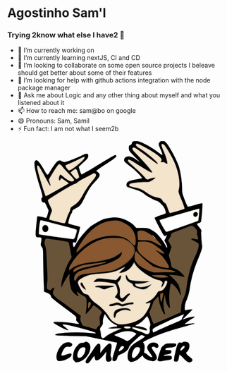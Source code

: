 # Agostinho Sam'l

### Trying 2know what else I have2 👋

- 🔭 I’m currently working on 
- 🌱 I’m currently learning nextJS, CI and CD
- 👯 I’m looking to collaborate on some open source projects I beleave should get better about some of their features
- 🤔 I’m looking for help with github actions integration with the node package manager
- 💬 Ask me about Logic and any other thing about myself and what you listened about it
- 📫 How to reach me: sam@bo on google
- 😄 Pronouns: Sam, Samil
- ⚡ Fun fact: I am not what I seem2b

<svg viewBox="0 0 128 128">
<g data-name="layer101"><path d="M45.34 127.9c-.53-.49-.21-1.76.73-2.91.56-.67 1.89-2.56 2.94-4.2 2.35-3.65 3.23-4.52 4.07-4 .49.31.59.84.52 2.77l-.1 2.44 1-1.22c1.89-2.46 3.67-4.21 4.27-4.21 1.33 0 1.54.88 1 4.07-.39 2.34-.39 3.15-.07 3.67.91 1.47.14 2.77-1.65 2.77-1.12 0-1.54-1.23-1.26-3.64l.25-2.14-.81 1c-1.85 2.49-3.6 4-4.59 4s-1.08-.18-1.4-2.24c-.07-.46-.56 0-1.75 1.68C47 128 46 128.6 45.34 127.9z"></path><path d="M38.47 126.53c-.7-.88-.77-1.3-.63-3a9.32 9.32 0 012.7-6c1-1 1.54-1.33 2.48-1.33a2.91 2.91 0 001.61-.38c.71-.7 2.18 0 2.81 1.22 1.68 3.58-2.31 9.67-6.8 10.27-1.22.2-1.5.1-2.17-.78zm4.66-2.53a6.55 6.55 0 001.87-4.19c-.07-.74-.32-1-1.09-1.06-1.57-.17-3 1.44-3.57 4.07-.4 2.06 1.04 2.69 2.79 1.18z"></path><path d="M70 126.57c-1-1-.95-4.17.14-6.48.94-2.1 2.31-3.26 6.3-5.57 1.68-1 2.91-1.82 2.77-2s-.7-.39-1.23-.63c-.91-.39-1.12-.25-4.27 2.66-2.45 2.24-3.4 3.4-3.71 4.38-.42 1.47-2.17 2.9-4.66 3.88-1.4.53-1.61.77-2 2.11-.39 1.54-1.23 2.17-2.35 1.71-.77-.28-.59-1.57.91-6.09a39 39 0 001.33-4.38c-.07-.07-4.13-.91-9-1.93l-8.93-1.82-8.83-.17c-6.94-.11-8.86-.25-8.86-.6 0-.59.87-.77 6.3-1.26a80.72 80.72 0 0114.89.25c1.82.17 2.34.14 2.06-.18-.73-.81-16.95-5.08-18.56-4.87-.8.11-.7.21 1.12 1.65 1.19.94 1.82 1.64 1.54 1.71-.66.25-8.4-3.85-8.4-4.44 0-.42.73-.46 4.66-.28a70.71 70.71 0 017.25.73 10.17 10.17 0 002.8.32c.1-.07-.28-.56-.81-1-.8-.7-.94-1-.77-2 .21-1.16.21-1.16-7.14-6.55-4.38-3.19-7.39-5.64-7.39-6 0-1-.88-1.82-2.49-2.42l-1.54-.59-.21-5.57c-.14-3.08-.25-8.65-.28-12.36 0-6.34-.07-6.83-.81-7.78s-.73-1.22-.38-3c.42-2.27.28-2.55-1.51-2.55S16 55.12 16.58 49c.32-3.08.6-5.68.7-5.75a20.57 20.57 0 014.55.88c.63.18.81-.07 1.34-2l.59-2.21-1.09-2.42c-.87-1.93-1.19-2.35-1.71-2.17-1.09.31-2-2.31-.95-2.87.42-.25.25-1.12-1-5.22-3.75-12-4.31-16.18-2.24-16.25.73 0 2.27 1.85 3.85 4.66 2.63 4.62 2.31 4.48 4 1.75 3.71-6 4.9-7 6.62-5.92a3.48 3.48 0 001.57.56c1 0 7-2.24 9.91-3.75s4-1.43 3.86.25c0 1.05-.42 1.57-2.77 3.74l-2.7 2.53.63 2.13a7.3 7.3 0 001 2.31 110.29 110.29 0 009.63-5.64c5.11-3.18 9.56-5.74 9.88-5.7a.8.8 0 01.56.77c0 .49-1.68 1.75-6 4.55-3.33 2.14-5.85 4-5.61 4a5.81 5.81 0 011.2.84c1.33 1.22 1 2.31-1.55 5C48 26 46.84 27.8 44.28 33c-2 4-2.52 4.55-5.39 6-1.08.53-1.51 1-1.51 1.51a2.2 2.2 0 01-.56 1.36c-.7.77-2 5.26-1.61 5.61a32.68 32.68 0 003.51 1 11.83 11.83 0 013.22 1c0 .49-2.1 8.44-2.31 8.8-.11.17-.56.21-1.05.1-.7-.18-.84-.1-.81.6a10 10 0 00.28 1.68c.21.73.39.56 1.58-1.65a46.38 46.38 0 018.26-9.84 41.93 41.93 0 014.73-2.91 14.75 14.75 0 016.48-2.1 17 17 0 015.36 0c3 .56 6.86 2.56 8.47 4.34l1.34 1.5h3.36c2.9 0 3.6.14 5.15 1a21.43 21.43 0 012.87 1.85A28.13 28.13 0 0191.11 60c.6 1.26.88 1.61 1 1.16a4.83 4.83 0 00-.73-2.24l-.91-1.65.7-1.33c.38-.77.73-1.51.8-1.65s-.21-.14-.63.11-.91.28-1 .1c-.73-.73-5.64-10-5.5-10.4a12.11 12.11 0 013.36-1.37 10.19 10.19 0 003.19-1.26 14.66 14.66 0 00-.49-1.92 7.53 7.53 0 00-2.31-3.37 8.85 8.85 0 00-2.24-1.75c-.77 0-5.29-2.34-6.94-3.6-2.2-1.72-3-2.11-7.18-3.4-3.43-1.09-3.6-1.19-3.6-2.1 0-1.82.91-2.42 4.9-3.15 2-.39 3.82-.78 4-.81.49-.18-3.18-4-6-6.23-4.17-3.33-4.27-3.4-4.27-4.28 0-1.29 1.19-2.13 2.87-2.1A7.93 7.93 0 0174 10.5l2.49 1.64-3.28-3.32C70.17 5.7 70 5.38 70 4s.14-1.51.87-1.79a1.2 1.2 0 00.88-1c0-1 1.15-1.51 3.22-1.23s7.81 3.29 11.84 6.34a15.81 15.81 0 002.66 1.75 13.5 13.5 0 00-1.16-3.22C87.08 2 87 1.74 87.5.87a2.33 2.33 0 013.58-.39c1.78 1.4 6.58 10.19 7.88 14.43a52.07 52.07 0 011.75 12.54c-.07 2 .14 2.84 1.4 6.13a30.21 30.21 0 001.79 4.13c.17.18 2-.21 4.27-.94a17.28 17.28 0 014.2-1c.28.32-.49 10.27-.84 10.83a2.78 2.78 0 01-1.3.63c-.59.14-1 .35-1 .45a10.61 10.61 0 001.4 2c1 1.12 1.37 1.93 1.2 2.28a2.62 2.62 0 00-.18.91c0 .21.11 1.54.18 3s.24 3.26.38 4c.28 1.61-.21 3.11-3.33 10.61a64.44 64.44 0 00-3.92 15.48 24.27 24.27 0 01-1.54 5.32 10.84 10.84 0 00-1.19 4.49c0 1.47.1 1.78.52 1.61a14.83 14.83 0 014-.49 35.5 35.5 0 01-2.87 3l-2.88 2.86 2-.67c2.42-.8 4.87-1.26 4.87-.84 0 .18-.59.6-1.29 1-1.58.81-5.12 3.54-4.14 3.19a19.24 19.24 0 013.51-.38c3.29-.18 3.43-.25-6 2.41A115.7 115.7 0 0081 114.2c-3 1.51-3 1.58-2.48 2.21s.8 1.89.42 4.13c-.21 1.23-.18 1.47.31 1.47a4.14 4.14 0 011.75 1.23 4.08 4.08 0 001.93 1.23c.88 0 .84-.11-1.19-3-1.51-2.06-1.54-3.08-.21-4.44 2-2 6.34-.81 5.43 1.57a1.06 1.06 0 01-1.72.21 1.8 1.8 0 00-2.1 0 6.86 6.86 0 001.4 2.49c1.89 2.59 2.1 4.17.67 5.08-.77.52-1.12.56-2.66.17-2.25-.49-4.07-1.61-4.35-2.63-.17-.7-.28-.63-1.82.85a8.18 8.18 0 01-5.11 2.45 2.31 2.31 0 01-1.26-.7zm4.55-2.91c1.47-1.47 2.35-3.75 1.68-4.52-.52-.67-2.17-.56-2.84.17-1.36 1.51-2.17 5-1.19 5.43.8.35.98.26 2.31-1.08zm-8.65-3.4c1.37-1 1.68-1.82.77-2.17-.7-.25-1.79.73-2.24 2s-.25 1.29 1.43.17zm6.13-7a26.1 26.1 0 002.38-2.26c.07-.1-.64-.52-1.55-.87-2.38-1-5.25-.88-8.58.35a13.44 13.44 0 00-2.73 1.19 12.07 12.07 0 002.56 1.16 25.6 25.6 0 013.57 1.64 4.3 4.3 0 001.51.7 10.69 10.69 0 002.81-1.95zm16.7-5.15c2.32-1.12 5.89-2.69 8-3.5 2.24-.88 3.78-1.68 3.78-2a4.54 4.54 0 01.73-1.65c.39-.66.63-1.19.49-1.19a136.38 136.38 0 00-12.5 5.5c-5.08 2.45-5.53 2.77-5.53 3.61s.31 1.5.66 1.29c.03-.03 2.02-1.01 4.33-2.1zm-3.57-52.5a9.15 9.15 0 00-1.72-1.44c-.59-.42-.38-.14.53.7 1.71 1.58 2.24 1.89 1.19.74zM101.58 125.16a26.12 26.12 0 00-2.31-2.27 5.78 5.78 0 00-.38 1.61 5.54 5.54 0 01-.6 2.1c-.56.67-2 .6-2.31-.11a19.15 19.15 0 01.77-4.62c1.3-5.46 1.68-6.16 3.19-5.78.42.11.87 0 1-.17.42-.63 2.84-.46 3.47.24 1 1.16.52 4.07-1 5.29-.49.42-.49.53 0 1.33a7.55 7.55 0 001.93 1.72c1.47.94 1.75 2 .67 2.59-1.44.74-2.24.39-4.49-1.93zm-.17-5.53c.87-.81 1-1.65.28-1.65s-2 1.65-2 2.35.53.35 1.72-.7z"></path><path d="M87.19 126.7c-.56-.21-.77-.52-.63-.91a64.49 64.49 0 012.2-6.93 15.82 15.82 0 011.44-1.33c1.09-.88 1.44-1 4.13-1s3 .07 3 .67c0 1-.88 1.5-3.58 1.75-2 .17-2.55.35-2.66.84s.14.6 1.65.6 1.78.07 1.78.84c0 1.08-.45 1.36-2.59 1.61s-2.55.91-.38.77c2.52-.21 3.39.14 3.25 1.22-.1.91-.24 1-2.76 1.37-1.47.21-2.94.49-3.33.59a2.65 2.65 0 01-1.52-.09zM28.66 126.11c-1.33-2.52 1.05-8.09 4.21-9.7 1.89-1 4.51-.49 4.51.87 0 .88-1.15 1.47-2.24 1.19-1.29-.31-2.27.42-3.22 2.42-1.4 3-1.12 3.22 2.38 1.93 2.42-.88 3.16-.6 2.45.94-.52 1.12-3.74 2.7-6.05 2.91-1.41.14-1.7.03-2.04-.56z"></path></g><g data-name="layer102" fill="#6a5439"><path d="M49.61 108c-.7-.24-2.42-.73-3.82-1.08-1.61-.39-2.59-.81-2.7-1.16a11.82 11.82 0 00-.66-1.65 3.63 3.63 0 01-.32-2.27l.21-1.23-4.48-3.33c-2.45-1.85-5.78-4.27-7.35-5.35-2.88-2-4.31-3.51-4.31-4.52a7.38 7.38 0 01.52-1.79c.67-1.54.07-1.75-1.22-.38-.77.8-.84.8-1.86.31s-1.09-.59-.49-5.74c0-.28-.07-3-.21-6s-.35-7.07-.46-9.07a13 13 0 00-.7-4.59c-.77-1.29-.24-4 .74-4 1.47.07 11.59 1.65 12.26 1.89s.8.81 1.19 3.23c.24 1.57.63 3.57.8 4.37a2.4 2.4 0 01-.49 2.63c-2.1 2.87-5.18 11.45-5.14 14.29v1.93l.53-1.23c.73-1.75 3.71-6.65 4.06-6.65.14 0 .17.52.07 1.15-.35 1.72.7 7.43 1.54 8.62 1 1.36 2.77 2.83 3.43 2.83.49 0 .49-.07 0-.63a2.26 2.26 0 01-.59-1.4c0-.73 0-.73.84.11A12.31 12.31 0 0043.59 89c1.65.84 1.79 1 2 2.53a28.19 28.19 0 01-.42 7.49c-.24.88-.24.88.88-.17a20.57 20.57 0 002.34-2.7l1.23-1.65 1 .63c1.19.74 3.82 3.12 3.82 3.47a6.06 6.06 0 01-.74 1.44c-.59 1-.66 1.5-.45 3.53.21 2.21.17 2.42-.53 2.81a2.6 2.6 0 00-1.09 1.26c-.38.94-.42.94-2.13.31z"></path><path d="M63 105.17a8.5 8.5 0 01-4.2-3.68 32.65 32.65 0 00-7.53-7.81c-2-1.37-3.85-3.26-4.2-4.38a1.64 1.64 0 00-1.16-1 13.37 13.37 0 01-1.65-.45c-.87-.35-3.25-4.31-3.53-5.89-.25-1.36.1-1.92 2.17-3.11 2.7-1.61 5-2.17 10.47-2.59 6.34-.49 8.58-1 11.94-2.77a8.42 8.42 0 012.6-1.09 8.49 8.49 0 01-1.79 1.89c-1.93 1.76-1.79 1.9 1.05 1a9.63 9.63 0 005.32-4.62l.51-1.02 1.16 1.79c2 3.08 8.72 7.56 12.57 8.4a5.19 5.19 0 012.32 1c.52.59.56.84.17 1.75a2.61 2.61 0 00-.28 1.26c.25.25 1.37-1.54 1.65-2.59s.7-1.26 1.4-.81c.42.28.42.56-.14 2-.84 2.18-2.59 4-3.93 4-.8 0-1.15.32-1.92 1.75a10.29 10.29 0 01-5 4.28c-1.22.42-1.61 1-.7 1a6.26 6.26 0 001.44-.35c.91-.35 1-.32.74.59a20.65 20.65 0 01-3.89 7c-1.86 2.1-5.22 3.74-9.11 4.48-3.36.67-4.9.63-6.48 0zm-.7-4.21c0-1.4 1-2.52 3.12-3.29 1.86-.7 2.35-.74 3.68-.39 2.1.53 2.27.5 1.29-.31s-4-.91-6.51-.07c-1.54.52-1.82.77-2.21 2-.49 1.43-.28 3.15.28 2.8a.9.9 0 00.3-.7zm-.63-6.34c1.58-.56 1.72-.56 3.08.07s1.47.63 3.68-.14A7.08 7.08 0 0171.5 94c.91.21 1.57-.32 1-.88-.28-.28-4.44.35-5.81.91a1.9 1.9 0 01-1.51-.35c-.94-.63-2.17-.59-4.79.11-1.65.45-2 .7-1.3 1.12s.64.41 2.53-.29zm6.94-4.13a7.53 7.53 0 011.75-1.93.33.33 0 00.35-.35c0-.8-1.3-.24-2.66 1.09-1.16 1.12-1.65 1.4-2.25 1.19a1.94 1.94 0 01-1-2.56c.42-1.08 0-3.46-.81-4.93-.66-1.16-.66-1.2 0-1.93A4.82 4.82 0 0065.4 78c0-.74-.14-.67-1.4.73s-1.47 1.51-2.87 1.3c-2.59-.39-7.42-.91-8.4-.91a3.81 3.81 0 00-2.11 1l-1.12 1 2.63-.12c3.08-.21 9.32.74 10.16 1.51.63.56 1.36 3 1.36 4.48a3.61 3.61 0 01-.87 1.89c-.84 1-.84 1.09-.25 1.27a6.84 6.84 0 011.65 1.26c1.57 1.59 2.66 1.39 4.38-.92zm-24-6.06a10.31 10.31 0 01-1.09-1.93c-.63-1.54-1.22-1.68-1.22-.31a3.33 3.33 0 001.29 2.17c1.29 1.23 2.1 1.26 1.01.07zm36.7-.28a13.43 13.43 0 002-1.75 6.57 6.57 0 00-1.65.7 12.34 12.34 0 01-3.78 1.09c-1.75.17-2.28.1-3.22-.49-.64-.42-1.16-.88-1.16-1.06s1-.31 2.21-.31c1.92 0 5.56-.81 6.27-1.44.17-.14-1.2-.17-3-.1-3.47.14-8.13-.39-8.93-1.05a6.73 6.73 0 01-1-1.65c-.59-1.43-1-.94-.66.81a4 4 0 002.87 3c.66.18 1 .53 1.12 1 .14.81 1.68 1.82 2.8 1.82a1.69 1.69 0 011 .32 5.49 5.49 0 002.66.7 7.46 7.46 0 002.52-1.58zm-23.6.56a6.86 6.86 0 012.45-.7c1.16 0 1.44-.52.42-.77a8.73 8.73 0 00-2.45.07 19.79 19.79 0 01-3.61 0c-2-.24-3.36-.1-3.68.39-.1.17.35.31 1 .31a4.71 4.71 0 012.21.7c1.3.88 1.95.88 3.65 0z"></path><path d="M83.86 104.43a35.87 35.87 0 01-1.29-3.36l-.77-2.35 1.26-3.12c.7-1.71 1.26-3.22 1.26-3.32a8.27 8.27 0 011.36-1.58L87 89.37l.39 2.52c.35 2.63 2.56 7.88 3.26 7.88.21 0 .31-.21.21-.45a29.36 29.36 0 01-.63-3.09 13.06 13.06 0 010-5.21l.49-2.63.28 1.89c.31 2.38 1.19 4.66 2.1 5.5.73.66.73.66.52-.91A34.77 34.77 0 0194 82.68c.21-.81.21-.81 1.26-.18a13.45 13.45 0 013.92 5.15c.35.74.7 1.26.81 1.19.28-.31-.81-5-1.47-6.3a20 20 0 00-2.91-3.4l-2.36-2.24 2.9.28a20.59 20.59 0 014.35.74 4.14 4.14 0 001.61.35c.24-.25-1.54-2.28-3-3.4a10 10 0 00-2.48-1.4c-1.76-.56-2.18-1-2.18-2a18.12 18.12 0 00-.73-3.29L93 65.8l.8-2.49.81-2.48L93.6 59l-1-1.85.91-1.23a3.76 3.76 0 00.87-2c-.1-.71.35-1 4.1-2.35 2.31-.84 4.94-1.86 5.85-2.24a9.44 9.44 0 012.07-.7 6 6 0 011.75 1.43c1.22 1.3 1.33 1.58 1.15 2.77-.14.81-.07 1.4.18 1.54.42.28.52 2.31.14 2.31a10.89 10.89 0 01-1.61-.38 4.27 4.27 0 00-1.93-.14c-.45.17 0 .52 1.51 1.29a10.41 10.41 0 012.5 1.55c.53.63-.17 3.72-1.36 6.24-2.91 6-4.2 10.4-5.43 18.63a22.16 22.16 0 01-1.79 6.76 11.81 11.81 0 00-1.36 5.18c-.25 3-.25 3-1.3 3.33-.56.18-1.82.7-2.8 1.16-1.47.66-4.1 1.82-10.58 4.59-1.08.49-1.15.45-1.61-.46zM46.49 94.73c0-2.07.46-2.7 1.33-1.86.49.53.49.7-.1 2-.95 2.06-1.23 2.03-1.23-.14z"></path><path d="M88.38 92c-.67-3.29-.42-4.52.91-4.52.74 0 .74-.07.14 2.74-.56 2.55-.81 2.97-1.05 1.78zM38.76 79.35c0-1.71 1.44-3.53 3.58-4.59a49.35 49.35 0 017.46-2.1c10.64-2.31 16.63-5.25 16.63-8.16v-.87l-1.64 1.22a33.18 33.18 0 01-3.16 2c-2.06 1-7.91 2.39-12.32 2.88-6.06.59-10.13 1.92-12.61 4l-1.19 1 .24-1c.42-1.75 4.59-7.67 6.73-9.63 6.93-6.37 12.32-8.61 20.1-8.37 3.85.11 4.13.18 6.3 1.37 5.47 3 6 7.11 1.58 11.59a27.29 27.29 0 01-8.93 5.57c-1.89.59-3.15.77-13.55 1.86-5.36.59-6.83 1.15-7.92 3-.95 1.67-1.3 1.74-1.3.23zM85.89 78.44a7.32 7.32 0 01-2.62-1.19s1.61-.1 3.57-.14c2.56 0 3.92.11 4.8.49 1.12.46 1.19.56.56.81a18.92 18.92 0 01-6.31.03z"></path><path d="M83.65 75.4c-4.9-1.34-9.49-4.59-10.23-7.22-.38-1.47.14-4.83.74-4.83.18 0 .63.45 1 1a60.23 60.23 0 008.93 7.81A34.07 34.07 0 0092.72 74c2 .21 4.21.94 4.21 1.4a37.34 37.34 0 01-4.63.11c-2.55 0-5.11.07-5.71.17a8.57 8.57 0 01-2.94-.28zM38.16 74.66c.07-.84.49-1.16 2.52-2.14s3.22-1.26 7.88-1.85c3-.35 6.23-.81 7.14-1s1.58-.18 1.4 0c-.66.56-2.69 1.12-8.4 2.24-5 1-6.45 1.4-8.34 2.45l-2.31 1.27z"></path><path d="M89.4 72.66c-4.24-1.08-7.81-3.18-11.88-6.9-2.41-2.2-2.83-3.22-2.45-5.81l.32-2 2.27-.11c3.26-.14 4.84.35 8 2.59 5.36 3.82 6.48 5.75 2 3.44l-2.45-1.26 1.58 1.36c.87.74 1.92 1.72 2.38 2.21 1.23 1.29 4 5.57 4.06 6.23s-1.49.85-3.83.25zM39.84 63.7c0-.77 2.13-4.52 4.23-7.46 4.73-6.66 11.14-10.48 17.66-10.55a8.61 8.61 0 014.83 1.09c3.5 1.68 5 2.94 6.23 5.57A9 9 0 0174 57c0 3.57-.35 3.68-3.08 1.12a10.11 10.11 0 00-4.66-2.87c-5.57-1.71-13.9-.35-19.51 3.22a38.64 38.64 0 00-4.13 3.33c-2.47 2.28-2.78 2.53-2.78 1.9z"></path><path d="M85.65 58.9c-2.91-1.58-3.15-1.61-6.69-1.79l-3.64-.17-.25-2.31c-.17-1.93-.1-2.39.39-2.74 1.68-1.26 5.56.32 9.38 3.82 2.31 2.14 4.66 4.83 4.14 4.8a34 34 0 01-3.33-1.61zM28.14 55.26c-5.39-.74-9.91-1.47-10-1.61a16.75 16.75 0 01.17-4.14c.28-2.9.53-3.85.91-3.92.67-.14 20.32 5 20.7 5.39s-1.19 5.47-1.64 5.57c-.23.04-4.78-.55-10.14-1.29zM22.85 52a2.55 2.55 0 00.15-3.15 1.58 1.58 0 00-2.46.1 2.74 2.74 0 00.21 3c.7.68 1.25.68 2.1.05zM90 50.14c-2-3.5-2.56-4.59-2.24-4.76.8-.49 22.31-6.55 22.69-6.41a.54.54 0 01.35.63 30 30 0 00-.38 3.26 11.74 11.74 0 01-.46 3c-.14.15-4.16 1.62-9 3.3s-8.96 3.15-9.18 3.22-1.02-.91-1.78-2.24zm19.54-7.42c.53-1 .07-1.79-1-1.79s-1.54.74-1.22 1.79c.22.87 1.68.87 2.21 0zM28.35 46.43L24 45.31l.21-1.23a12.74 12.74 0 01.91-2.69l.7-1.44L24.43 37c-1.23-2.38-1.37-2.94-1-3.32 1.08-1.09 14-8.83 15.09-9a4.09 4.09 0 002-1.12 16.49 16.49 0 013.71-2.24 30.32 30.32 0 004-2.1c1.4-1 2.59-.81 2.73.38.07.7-.38 1.51-2 3.33-1.93 2.21-3.82 5-6.8 10.3a9.45 9.45 0 01-3.46 3.5c-1.9 1.26-2.39 1.75-2.39 2.45a3.92 3.92 0 01-.59 1.75 17.52 17.52 0 00-1.51 3.64A10.14 10.14 0 0133 47.45a43.83 43.83 0 01-4.65-1.02zM93.11 40.86c-1.51-4.2-1.93-5.18-2.35-5.18s-.87-.6-1.33-1.33c-.77-1.23-1.09-1.4-3.08-1.82-2.73-.56-2.91-.67-6.48-3.09a13.75 13.75 0 00-6.27-2.66 13.6 13.6 0 01-3.54-1.08c-.38-1.33 1.75-1.93 7.53-2.11 4.17-.1 4.38-.17 6.13-1.29 1.47-.95 1.68-1.19 1-1.26a5.11 5.11 0 00-2 .42c-2.07.87-2.77.73-3.85-.88A43.27 43.27 0 0074 15.85c-4.34-3.74-5-4.55-4.52-5.07s2.38.49 5.36 2.48c2.07 1.4 8 4.91 8.23 4.91 1 0-5-7.18-9.32-11.25-1.64-1.54-2.17-2.8-1.36-3.29.56-.35 2.35.77 8.12 5.11 5.43 4.1 7.36 5.22 5.33 3.09A76.63 76.63 0 0076 4.09c-1.75-1-2.42-1.79-2-2.42a.87.87 0 01.7-.32c.88 0 6.51 3 9.88 5.22s4.8 3.79 4.23 4.63-.35 1.05.5.84a2.13 2.13 0 011.82.56l1 .8-.21-1.78a28 28 0 00-1.82-5.57c-1.62-3.75-1.65-4.56-.32-4.28 1.61.29 7 10.44 8.41 15.7 1.12 4.2 1.4 8.05.77 10.15-.49 1.54-.46 1.65.77 4.56 1.68 3.88 2.62 6.58 2.41 6.83s-8.14 2.62-8.51 2.62c-.14 0-.35-.35-.52-.77zM21.87 31.58c-.28-.49-2.66-8-3.75-11.87C17 15.64 16.83 14 17.53 14c.52 0 1.61 1.75 4.44 7 1.2 2.2 2.32 4.17 2.49 4.38.53.52.39-.39-.28-1.72l-.56-1.23 1.51-2.55c2.73-4.63 4.2-6.59 4.9-6.59.39 0 1.3.81 2.21 2a56.84 56.84 0 003.88 4.21c2.39 2.24 2.7 3 1.55 3.71-.81.49-3.09-.6-5.36-2.59l-1.68-1.47-.46.84c-.56 1-.63 2.24-.14 2.55.18.11.42-.17.56-.66l.21-.88 2.42 1.61a14.79 14.79 0 012.34 1.72c-.21.18-13.27 7.5-13.41 7.5a.46.46 0 01-.28-.25zM37.88 20.06l-1.69-2 1.05-.84c2.32-1.89 2.53-1.82 3.65 1.51l.7 2.06-.77.6a3.85 3.85 0 01-1 .63 11.86 11.86 0 01-1.94-1.96zM34.24 15.68c-.63-.81-1-1.54-.8-1.72a18.75 18.75 0 012.94-1.33c1.43-.59 3.85-1.71 5.36-2.52l2.69-1.47v.91c0 .67-.7 1.47-2.87 3.36A30 30 0 0137 16.27l-1.65.85z"></path></g><g data-name="layer103" fill="#55514c"><path d="M54.34 113.36a4.32 4.32 0 01-.56-2.17 18.2 18.2 0 00-.42-2.49c-.18-.38.1-1 .8-1.78a2.52 2.52 0 00.88-2.45c-.21-1.23.52-4.14 1.08-4.24.18 0 .91.8 1.65 1.89a9.86 9.86 0 003.43 3.15 7.51 7.51 0 012.1 1.47c0 .14-.42.25-.94.28a15.62 15.62 0 00-2.73.49l-1.76.49h3c1.65 0 3.47 0 4 .07h1.05l-.88.39c-4.13 1.72-6.69 3-7.95 4-1.46 1.18-2.09 1.39-2.75.9zM78.71 110.63a22.43 22.43 0 00-3.71-1.44c-2.67-.8-3.82-1.54-3-1.89.46-.17 6 1.09 7.78 1.75.42.18.59.07.59-.31 0-.77-2.06-1.61-4.44-1.86a5.3 5.3 0 01-2.07-.49c-.07-.17.6-.66 1.54-1.15a14.7 14.7 0 003.36-2.7c.91-1 1.75-1.68 1.93-1.51a19.54 19.54 0 011.09 2.35c.66 1.68.73 2.17.38 2.91a5.07 5.07 0 00-.17 2.27 2.17 2.17 0 01-.39 2.07c-.68.87-1.31.87-2.89 0zM68.14 107.93c-.56-.1-1-.38-1-.66s.49-.49 1.92-.49 1.93.1 1.93.52a.51.51 0 01-.49.53c-.28 0-.7.07-1 .1a4.6 4.6 0 01-1.36 0z"></path><path d="M63 105.17a9.07 9.07 0 01-4.48-4.07 26 26 0 00-7.15-7.39c-2.06-1.33-3.92-3.25-4.3-4.41a1.57 1.57 0 00-1.16-1c-.52-.1-1.19-.28-1.47-.35-1.23-.31-4.2-6.09-3.75-7.28.32-.84 3.19-2.52 5.64-3.33a35.62 35.62 0 017.22-1.08c6-.46 8.23-1 11.59-2.63a10.82 10.82 0 012.66-1.12 7.78 7.78 0 01-1.8 1.83c-2 1.72-1.78 1.93 1 1.09a9.08 9.08 0 005.07-4 5.78 5.78 0 011-1.4 7.1 7.1 0 011.16 1.58c1.68 2.8 8.72 7.46 12.5 8.26 2.21.46 3.12 1.37 2.56 2.63s-.53 1.79.14 1.16a7.45 7.45 0 001-1.93c.49-1.47.8-1.68 1.54-1.23.42.28.38.56-.11 1.86-1 2.49-2.17 3.75-3.71 4-1 .18-1.44.46-1.75 1.23a14.58 14.58 0 01-5.36 4.9c-1.75.63-1.65 1.12.14.84 1.4-.24 1.44-.21 1.19.56a23.43 23.43 0 01-3.75 6.8c-1.71 2-5.46 3.81-9.1 4.55-3.37.67-5 .67-6.59 0zm-.52-4.66c.56-2.66 5.11-4.24 8-2.77.88.46.74-.28-.17-.91s-4.56-.7-6.59.07a2.88 2.88 0 00-2 1.89c-.49 1.3-.31 3.29.28 2.91a3 3 0 00.43-1.19zm-.74-5.85c1.54-.53 1.75-.53 3 .07s1.43.59 3.61-.18a6.68 6.68 0 013.08-.55c.94.25 1.64-.35 1.08-.91-.28-.28-4.44.35-5.81.91a1.76 1.76 0 01-1.51-.35 3.55 3.55 0 00-3.53-.21 4.37 4.37 0 01-1.61.39 1.76 1.76 0 00-1.27.49c-.42.49-.24.59 1.06.87a13.79 13.79 0 001.85-.53zm6.69-3.82a7 7 0 011.61-2c.88-.53.84-1 0-1a4.28 4.28 0 00-2 1.4c-1.47 1.58-1.86 1.69-2.63.81-.38-.46-.56-1.37-.52-3.15a6.68 6.68 0 00-.89-3.8c-.77-1.26-.77-1.3-.11-2A4.82 4.82 0 0065.4 78c0-.74-.14-.67-1.4.7s-1.47 1.5-2.69 1.33c-2.07-.32-7.53-.91-8.58-.91a3.81 3.81 0 00-2.11 1l-1.12 1 2.63-.12c3.08-.21 9.32.74 10.16 1.51.63.56 1.36 3 1.36 4.48a3.61 3.61 0 01-.87 1.89c-.84 1-.84 1.09-.25 1.26a7.22 7.22 0 011.65 1.27 2.81 2.81 0 002.13 1c.99.01 1.27-.2 2.07-1.57zm-23.8-6.41a8.15 8.15 0 01-1.05-1.89c-.66-1.61-1.29-1.72-1.29-.28a2.12 2.12 0 00.77 1.68c.38.32 1 .84 1.29 1.12.74.7.99.14.28-.63zm36 .32A13.61 13.61 0 0082.74 83c.7-.77.67-.77-1 .11-2.42 1.22-5.22 1.5-6.79.7-2-1-1.76-1.44.73-1.41 2 0 5.57-.8 6.31-1.47.17-.14-1.2-.17-3-.1-3.75.17-8.2-.42-9-1.19a3.56 3.56 0 01-.8-1.58c-.32-1.61-1.05-1.26-.81.42a3.93 3.93 0 002.84 3.4c.73.21 1.12.52 1.19 1 .14 1 .8 1.5 2.42 1.92.73.18 1.82.46 2.38.63 1.64.44 2.03.37 3.46-.68zm-23.25.1a10.78 10.78 0 012.7-.8c1.4-.21 1.54-.28.91-.63a5.86 5.86 0 00-2.81-.14 22.06 22.06 0 01-4 0 6.87 6.87 0 00-2.8.14c-.91.39-.91.39.49.63a6 6 0 012.28.81c1.1.69 1.85.69 3.27-.01zM28.1 55.22c-5.39-.77-9.91-1.47-10-1.61-.39-.39.52-7.88.94-8s20.46 5 20.81 5.39-1.3 5.75-1.68 5.68C38 56.62 33.5 56 28.1 55.22zm-5-3.47a2.25 2.25 0 00-.1-3 1.81 1.81 0 00-2.32 0 3 3 0 00.14 3.22c.7.73 1.36.66 2.24-.22zM90 50.14c-2-3.5-2.56-4.59-2.24-4.76s22.1-6.55 22.55-6.55.11 6.62-.35 7.07c-.14.15-4.09 1.58-8.82 3.23s-8.83 3-9.18 3.18-.88-.31-1.96-2.17zm19.72-7.81a1.36 1.36 0 00-1.09-1.75 2.09 2.09 0 00-1.54 1.58 1.79 1.79 0 00.56 1c.66.68 1.71.26 2.06-.83zM28.35 46.43L24 45.31l.21-1.19a17.52 17.52 0 01.91-2.7l.7-1.47-1.22-2.49a12.43 12.43 0 01-1.26-3.15c0-.52 1.71-1.75 6.86-4.94a77.11 77.11 0 018.13-4.62 5.81 5.81 0 002.17-1.19c1.22-1.16 9.35-5.15 10-4.9 1 .38.56 1.92-1.26 3.92A54.18 54.18 0 0042.88 32a16 16 0 01-5.39 5.53 2.09 2.09 0 00-1.26 1.83 4.51 4.51 0 01-.67 1.82 16.46 16.46 0 00-1.33 3.36A10.71 10.71 0 0133 47.45a43.83 43.83 0 01-4.65-1.02zM93.07 40.76c-.17-.49-.35-1-.35-1 0-.81-1.57-4-2-4s-.87-.6-1.33-1.33c-.74-1.19-1.05-1.37-3.5-2A15 15 0 0180 29.58c-2.9-2-3.6-2.27-6.48-2.83a10.24 10.24 0 01-3.39-1.05c-.49-1.33 1.57-1.93 7.42-2.11 4.17-.1 4.38-.17 6.13-1.29 1.47-.95 1.68-1.19 1-1.26a5.11 5.11 0 00-2 .42c-2 .87-2.7.7-3.92-1a51.39 51.39 0 00-5.08-4.94c-3.82-3.29-4.8-4.44-4.13-4.86.42-.25 2.73.91 5.36 2.69 2 1.37 7.88 4.84 8.16 4.84 1 0-2.77-4.59-8.51-10.48-2.42-2.45-3-3.57-2.21-4.06a2.54 2.54 0 011.53.35A130.87 130.87 0 0185 12.32a1.65 1.65 0 001.19.59c.67 0 .63-.07-.31-1.08a72 72 0 00-9.77-7.71C74.27 3.11 73.6 2.3 74 1.67s1.16-.35 4.1 1.12c3.64 1.82 8.3 4.9 9.87 6.52 1 1 1.13 1.36.88 1.89-.53.94-.42 1.12.49.87a2 2 0 011.79.56l1 .77-.21-1.78a26.21 26.21 0 00-1.79-5.54A17.05 17.05 0 0188.73 2c.32-.53 1.4-.35 2 .32a62.17 62.17 0 015.18 8.93c2.74 5.81 4.14 13.24 3 16.28l-.52 1.51 1.89 4.59a47.34 47.34 0 011.89 5c0 .35-2.42 1.23-8.13 2.87-.44.13-.72-.11-.97-.74zM21.87 31.58c-.32-.53-3.47-10.82-4.13-13.38-.77-3-.84-4.24-.21-4.24s2.83 3.79 4.9 7.88c1.93 3.82 3.15 5 1.79 1.75l-.53-1.29 1.82-3.05c4.24-6.93 4.41-7 6.59-4.13a49.5 49.5 0 003.9 4.27 13.69 13.69 0 012.49 2.87c0 .28-.39.63-.84.84-1 .49-3.12-.52-5.33-2.55-.84-.77-1.68-1.3-1.85-1.19-.57.35-.88 2.66-.46 3.08s.46.1.6-.53l.19-.91 2.42 1.61a12.73 12.73 0 012.31 1.68c-.18.18-13.24 7.5-13.38 7.5a.46.46 0 01-.28-.21zM38.16 20.3a11.44 11.44 0 01-1.55-2.06c-.07-.18.53-.84 1.27-1.44 1.64-1.33 1.85-1.19 3 1.86l.77 2.1-.8.63a3.85 3.85 0 01-1 .63 11 11 0 01-1.69-1.72zM34.1 15.5c-.52-.7-.8-1.36-.66-1.54a18.75 18.75 0 012.94-1.33c1.43-.59 3.85-1.71 5.36-2.52l2.69-1.47v.91c0 1.4-7 7.15-8.79 7.22-.31 0-1.01-.57-1.54-1.27z"></path></g><g data-name="layer104" fill="#895730"><path d="M46.7 94.62c.28-2 .32-2.06 1-1.5.49.35.46.59-.14 1.78a4.33 4.33 0 01-.91 1.37 3.78 3.78 0 01.05-1.65zM88.41 91.4c-.28-1.29-.31-3.54-.1-3.54a3.35 3.35 0 00.74-.24c.56-.18.59 0 .35 1.68a15.46 15.46 0 01-.53 2.56c-.21.56-.28.49-.46-.46zM38.43 79c0-1.5 1.26-3.11 3.12-4.1a55 55 0 016.9-1.9c7-1.57 8.65-2.06 12-3.57 3.61-1.65 4.87-2.66 5.36-4.34a3.19 3.19 0 00.19-1.6c-.11-.14-.91.35-1.75 1.05a22.19 22.19 0 01-3.47 2.13c-2.45 1.12-8.41 2.46-13.21 3-4.3.46-8.4 1.68-10.57 3.15-.84.56-1.58.88-1.65.7a13.66 13.66 0 011.72-3.22C41 64 47.43 58.79 53.63 56.83a21.72 21.72 0 017.18-.94c4.1-.07 4.56 0 6.34.84 3.19 1.5 5.61 4 5.61 5.81a8.82 8.82 0 01-2.11 5 27.48 27.48 0 01-8.19 6c-1.89.84-6.34 1.65-11.94 2.11-8.58.7-9.64 1-11.28 3.5l-.81 1.15zM86.94 78.41a9.13 9.13 0 01-2.45-.6c-.59-.38-.31-.45 1.75-.52 3.44-.11 4.63 0 5.47.45.38.21.66.42.59.46-.3.28-3.82.42-5.36.21zM82.53 74.87c-4.9-1.72-8.48-4.45-8.93-6.79-.21-1.2.07-4.38.42-4.38a18.25 18.25 0 012 1.85c3 3 6.93 6.27 8.47 6.94 1.3.59 4.77 1.29 9.32 1.89A5.53 5.53 0 0196 75c.46.35-.66.42-5.49.46-5.18.08-6.37-.03-7.98-.59z"></path><path d="M38.09 74.8c0-1.58 4.13-3.19 10.15-3.89 2.59-.31 5.36-.66 6.13-.77 3.05-.35-.28.56-5.81 1.61-4.24.81-6.24 1.37-7.81 2.21-1.19.63-2.24 1.15-2.38 1.22s-.28-.1-.28-.38zM90.62 72.77c-3.68-.7-6.51-2.07-10.37-5-4.65-3.53-5.46-4.72-5.14-7.67.17-1.92.21-2 1.4-2.1 2.31-.28 6.13.35 7.25 1.19.59.42 2 1.37 3 2.11 1.89 1.22 3.65 3 3.33 3.32a6 6 0 01-2-.77 28 28 0 00-2.73-1.22c-.84-.32-.81-.25.28.59 3.47 2.66 7.35 7.57 7.35 9.32.08.68-.06.68-2.37.23zM39.84 63.52c0-.66 2.17-4.31 4.09-6.93a33.55 33.55 0 018.62-8.2A20.09 20.09 0 0162.6 45.9a13.16 13.16 0 0110.09 6.38c.77 1.51.91 2.24.94 4.66a11.55 11.55 0 01-.24 3.11c-.14.14-1-.56-1.86-1.54-2-2.27-4.48-3.46-8.16-4-7-1-16.21 2.24-21.43 7.57-1.4 1.47-2.1 1.92-2.1 1.43z"></path><path d="M86.77 59.28A13.09 13.09 0 0078.71 57a11.76 11.76 0 01-3.25-.24 10.19 10.19 0 01-.28-2.56L75 52l1.82-.1c3-.18 6.58 2 10.26 6.23 1.92 2.13 1.79 2.66-.31 1.15z"></path></g><g data-name="layer105" fill="#7b7870"><path d="M54.27 113a3.37 3.37 0 01-.42-1.89 7.43 7.43 0 00-.35-2.38c-.28-.77-.18-1.09.7-2.07a2.5 2.5 0 00.8-2.56 5.89 5.89 0 01.49-2.9l.67-1.54 1.57 2.2a9.13 9.13 0 003.54 3.3c2.21 1.19 2.52 1.61 1.19 1.61s-4.41.77-4.2 1.08a14.92 14.92 0 003.92.11l3.75-.18-2.8 1.22c-3.29 1.36-6 2.87-6.76 3.82a1.35 1.35 0 01-2.1.18zM79.17 110.77a19.34 19.34 0 00-3.85-1.54c-2-.63-3.12-1.19-3.19-1.54s0-.56.17-.56 5.82 1.47 7.39 1.92c.56.21.77.11.77-.31 0-.77-1.61-1.51-4.2-1.93-1.19-.21-2.24-.42-2.31-.45a7.31 7.31 0 011.86-1.16 9.07 9.07 0 003.19-2.7 7.83 7.83 0 011.51-1.68 8.82 8.82 0 011.19 2.42c.81 2 .88 2.52.53 3.15a3.82 3.82 0 00-.18 2.17c.38 2.31-1.05 3.44-2.88 2.21zM68.24 107.83a1.51 1.51 0 01-1-.63c-.07-.28.45-.42 1.82-.42s2 .14 2 .49c-.06.56-1.59.87-2.82.56z"></path><path d="M64 105.45a12.19 12.19 0 01-4.23-2.39 19.83 19.83 0 01-1.34-2 25.19 25.19 0 00-6.9-7.21A13.22 13.22 0 0147 89.09a2 2 0 00-1.4-.81c-1.44-.17-2.45-1.26-3.89-4.06s-1.36-3.71.84-5.11c2.6-1.65 5.4-2.35 11.14-2.77 6.1-.45 7.95-.87 11.35-2.63a18.46 18.46 0 012.77-1.26c.14 0-.63.84-1.69 1.79L64.18 76l1.5-.21a9.13 9.13 0 006.62-4.66L73 70l1.44 1.89c2.48 3.18 9.28 7.53 12.64 8.09a4 4 0 012 .87c.56.63.56.77 0 1.9-.32.66-.43 1.22-.25 1.22.49 0 1.75-2.14 1.75-2.91 0-.45.21-.63.81-.52.91.14.87.8-.18 3-.77 1.61-2.38 2.87-3.71 2.87a1.13 1.13 0 00-1.12.88 12.45 12.45 0 01-5.12 4.94c-1.92.73-2 1.36-.17 1 1.37-.21 1.4-.21 1.12.73a24.28 24.28 0 01-3.71 6.73c-2.21 2.41-6.9 4.31-11.74 4.73a10.12 10.12 0 01-2.76.03zm-1.61-4.77c.28-1.43 1-2.17 3.19-3a7.29 7.29 0 015.25.14c.56.21.53.07-.24-.74s-1.23-1-2.8-1c-2 0-5.26.94-5.89 1.72a4.23 4.23 0 00-.59 1.71c-.31 2.29.69 3.38 1.08 1.17zm-.49-6a2.54 2.54 0 012.8 0c1.33.6 1.44.6 3.75-.1a12.82 12.82 0 013.26-.67c.56 0 .91-.14 1-.56s-.07-.59-1.75-.38a23.13 23.13 0 00-3.26.7c-1.26.42-1.54.38-2.91-.28s-1.61-.7-2.73-.14a6 6 0 01-2 .56c-1 0-1.89.87-1.19 1.15s1.6.26 3.03-.3zm5.33-2.31a14.06 14.06 0 001.64-2.1 5.36 5.36 0 011.44-1.69.33.33 0 00.35-.35c0-.84-1.58-.24-2.77 1.05a5.41 5.41 0 01-1.65 1.41c-.91 0-1.36-1.23-1.36-3.65a8.11 8.11 0 00-.77-3.92l-.77-1.47L64 81a4.46 4.46 0 001.5-2.66c.32-1.33-.45-1.3-1.36.1s-1.68 1.68-5.43 1.16a50 50 0 00-5.29-.46c-1.68 0-2.07.11-2.87 1l-.91.94 3.75.07a47.9 47.9 0 016.2.53c2.1.38 2.48.59 3 1.51a8.87 8.87 0 01.84 2.62 3.15 3.15 0 01-.67 2.91C62 89.86 62 90 62.53 90.21a9.17 9.17 0 011.93 1.4c1.4 1.26 1.92 1.39 2.77.74zm-22.14-7.1a1.7 1.7 0 00-.49-1 6.83 6.83 0 01-1.05-1.79c-.53-1.3-1.09-1.61-1.37-.81s.46 2.11 1.61 3.12c1.34 1.11 1.3 1.11 1.3.48zm35.58-.52A13.61 13.61 0 0082.74 83c.67-.77.67-.77-1.12.14-2.42 1.19-6.2 1.3-7.39.21s-1-1.16.77-.91 5.67-.56 6.76-1.4c.53-.39.18-.42-2.35-.25-3.36.21-8.16-.35-9.31-1.12a2.49 2.49 0 01-.95-1.54c-.31-1.47-.94-1.36-.94.11a4.37 4.37 0 003 3.71c.77.24 1.23.63 1.3 1.16.1.77.8 1.22 3.43 2.1 2.28.79 3.19.66 4.73-.46zm-23.32.14a9.53 9.53 0 012.65-.77c1.54-.21 2.17-.77 1-.84-3.12-.18-8.9-.11-9.67.17-1.23.39-.6 1 .8.7a2.76 2.76 0 011.93.56 2.69 2.69 0 003.29.18zM27.05 55.05a76.38 76.38 0 01-8.93-1.54 40.27 40.27 0 01.77-7.89c.21-.21 20.56 5 20.91 5.33.18.14-.52 3.19-1 4.62-.43 1.02-.89.98-11.75-.52zm-3.67-3.68a1.55 1.55 0 000-1.93c-1.06-1.85-3.16-1.33-3.16.81s2.1 2.97 3.16 1.12zM89.33 48.92a11.58 11.58 0 01-1.58-3.47c.42-.39 22.55-6.69 22.76-6.48a16.66 16.66 0 01-.14 3.57l-.31 3.4-8.93 3.06c-4.91 1.72-9.14 3.12-9.46 3.12s-1.29-1.31-2.34-3.2zm19.92-5.78c1.19-1.09.39-2.87-1.08-2.38a1.53 1.53 0 00-.56 2.52c.84.56.87.56 1.64-.14zM28.63 46.36l-4.38-1.12.11-1a12.85 12.85 0 01.84-2.66l.7-1.64-1.26-2.53a13.68 13.68 0 01-1.26-3.11c0-.74 12.85-8.86 14.92-9.42a6.6 6.6 0 002.2-1.2c1.33-1.22 9.35-5.28 10-5 1.08.46.56 2-1.4 4.13a40.85 40.85 0 00-6.06 8.9 15.23 15.23 0 01-5.36 5.74 2.65 2.65 0 00-1.54 2.07 4.93 4.93 0 01-.74 1.86 12 12 0 00-1.22 3.15 14.85 14.85 0 01-1 2.8 22.52 22.52 0 01-4.55-.97zM92.76 39.74c-.39-1.05-.81-2.35-1-2.84a2 2 0 00-1-1.22 4.39 4.39 0 01-1.51-1.51c-.63-1.08-1-1.29-3.29-1.78a15.88 15.88 0 01-5.92-2.84c-3-2-3.75-2.31-6.45-2.84-3-.59-3.78-1.08-3-2 .49-.59 7.57-1.44 9.53-1.12 1.33.21 1.68.1 3.43-1.09s1.89-1.33 1-1.43a4.29 4.29 0 00-2 .42c-1.68.87-2.35.7-3.75-1.05-.94-1.12-8.51-8.06-9.14-8.34 0 0-.1-.35-.17-.7-.18-1.12.52-1 2.87.49 5.67 3.5 10.47 6.31 10.86 6.31s.21-.35-.25-1C82.29 16 75.18 8 73.32 6.33c-2.07-1.93-1.44-3.5.84-2.14 1.65 1 9.46 6.9 10.75 8.13 1.58 1.47 2.24.87.74-.7A66.91 66.91 0 0076 4c-1.93-1-2.52-2.1-1.43-2.45s10.78 5.11 13.27 7.6c1.12 1.12 1.33 2 .63 2.7-.39.38-.25.45.67.28a2 2 0 012 .49c.49.35 1 .52 1.08.35.32-.49-.7-3.89-2.2-7.36A13.91 13.91 0 0188.73 2c.32-.53 1.4-.35 1.93.32A74.09 74.09 0 0196.22 12c2.39 5.29 3.51 11.94 2.63 15.41-.45 1.68-.42 1.78 1 5.25 1.61 3.78 2.45 6.1 2.24 6.31 0 0-1.82.63-4 1.22l-4.27 1.3c-.21.1-.7-.67-1.12-1.79zM20.43 27c-3-9.18-3.88-13.07-3-13.07.59 0 .73.25 4.06 6.31 2.63 4.8 3.57 6.2 3.08 4.55-.8-2.66-.66-3.15 2-7.35 1.75-2.7 2.84-4.07 3.33-4.14s1.09.39 2.1 1.75a51.31 51.31 0 004 4.34 13.69 13.69 0 012.49 2.87c0 .25-.32.6-.74.81-.91.52-3.12-.53-5.36-2.49-.87-.77-1.75-1.33-1.92-1.19-.57.32-.88 2.63-.43 3.08.22.21.39.25.39.07a1.89 1.89 0 01.32-.84c.24-.35.77-.14 2.48 1 1.19.8 2 1.61 1.86 1.75s-12.72 7.36-12.93 7.36c0 0-.8-2.18-1.68-4.8zM38.16 20.27a7.85 7.85 0 01-1.48-2.17c0-.56 2.28-2.14 2.84-2s2 4.31 1.75 4.77a2.82 2.82 0 01-.94.7c-.63.34-.88.17-2.17-1.3zM34.13 15.47c-.53-.74-.81-1.4-.67-1.54a23.19 23.19 0 012.35-1c1.19-.47 3.47-1.56 5.19-2.43 3-1.62 3.67-1.72 3.29-.46-.25.74-4.87 4.76-6.87 6-1.72 1.01-2.24.96-3.29-.57z"></path></g><g data-name="layer106" fill="#96918a"><path d="M54.27 113a3.37 3.37 0 01-.42-1.89 8.27 8.27 0 00-.32-2.35c-.24-.66-.14-1 .6-2a4 4 0 00.94-3 10.68 10.68 0 01.56-3l.56-1.22 1.3 2c1.19 1.89 4.34 4.45 5.46 4.45a.37.37 0 01.35.35c0 .21-.38.35-.87.35-1.44 0-4.38.73-4.21 1a13.45 13.45 0 004 .14l3.75-.14-1.82.66a33.55 33.55 0 00-7.64 4.1c-1 1-1.57 1-2.2.42zM79.27 110.8a22.46 22.46 0 00-3.92-1.57c-2.21-.74-3.29-1.3-3.29-1.65 0-.59.63-.49 5.22.84a14.55 14.55 0 003.11.67c.35-.39-.31-1.3-1.15-1.61a21.5 21.5 0 00-3.19-.74l-2.35-.42 2-1a11.07 11.07 0 003.3-2.78 8.31 8.31 0 011.54-1.72 10.47 10.47 0 011.16 2.42c.81 2 .88 2.52.53 3.15a3.74 3.74 0 00-.18 2.14c.18 1.08.11 1.47-.49 2.06-.85.84-1.38.91-2.29.21z"></path><path d="M63.55 105.24a8.44 8.44 0 01-4.77-3.79c-1.12-2.27-4.62-6-7.42-7.81a11.5 11.5 0 01-3.68-3.54c-.91-1.4-1.43-1.89-2-1.89-1.33 0-2.56-1.26-3.92-4.06-1.19-2.35-1.26-2.7-.84-3.47.59-1.12 5.39-3.57 7.42-3.81.84-.11 3.68-.35 6.34-.56 5.4-.46 7.46-1 10.58-2.6s3-1.5.87.46C64.39 75.75 64.28 75.92 65 76c2.52 0 6.06-2.28 7.35-4.8l.65-1.3.74 1.19c2.21 3.57 10.65 9.07 13.9 9.07a1.85 1.85 0 011.44.87c.49.77.49.91 0 1.65a2.76 2.76 0 00-.56 1.32c0 .91 2.1-1.68 2.1-2.63 0-.63.18-.87.7-.87 1 0 .88 1.22-.35 3.43-.94 1.61-1.26 1.89-2.66 2.24a2.78 2.78 0 00-2.24 1.72 12.09 12.09 0 01-5.19 4.55c-1.19.53-1.5.77-1.12 1a1.83 1.83 0 001.3 0c1.16-.42 1.16-.42 1.16.42 0 1.19-2.53 5.64-4.07 7.22-1.82 1.78-3.5 2.69-6.86 3.57-3.68.97-6.17 1.18-7.74.59zm-1-4.73c.49-1.61.81-1.89 3-2.73a6.26 6.26 0 015 0c1.3.42.6-.7-.84-1.37-1.29-.63-3-.52-5.78.25a3.19 3.19 0 00-2.62 2.84c-.39 2.5.56 3.21 1.22 1.01zM62 94.69c1.19-.49 1.4-.49 2.38 0 1.44.7 2.17.67 4.38-.17a5.65 5.65 0 012.94-.46c1 .18 1.05.14 1-.63-.07-.52-.32-.8-.63-.73s-1.47.28-2.63.45a9.94 9.94 0 00-2.48.7c-.32.25-.88.14-1.86-.35-1.68-.87-2.1-.91-3.4-.21a5.09 5.09 0 01-1.75.53c-.95 0-1.79.91-1.12 1.15a4.26 4.26 0 003.17-.28zm5.12-2.27a6.27 6.27 0 001.54-1.89 4.24 4.24 0 011.61-1.79c.38-.14.63-.39.52-.56-.45-.7-1.68-.25-3 1.08a7.75 7.75 0 01-1.68 1.41c-.81 0-1.26-1.3-1.26-3.82a9.34 9.34 0 00-.7-4c-.63-1.33-.63-1.33.1-2.1a6.48 6.48 0 001.47-3.12c0-.66-.91-.28-1.57.74-1 1.47-1.86 1.64-5.54 1.15-1.78-.21-4.09-.42-5.18-.42-1.72 0-2 .07-3 1l-1 1.09 2.1-.25c2.14-.21 9.18.6 10.37 1.26.63.32 1.15 1.69 1.54 3.86a2.29 2.29 0 01-.67 2.31c-1.05 1.22-1.15 1.86-.35 1.86a5 5 0 011.93 1.22c1.51 1.42 1.79 1.49 2.81.97zm-22.63-8.51a8 8 0 01-1.08-1.72c-.46-1.09-.95-1.26-1.26-.46s.14 1.65 1.5 2.88c1 .84 1.3 1 1.37.56a1.78 1.78 0 00-.53-1.26zm37.1.1l1.85-1.75-1.93.88c-2.55 1.15-6.12 1.22-7.28.17a3.75 3.75 0 01-.77-.91 4.81 4.81 0 011.72.07 9.73 9.73 0 004.37-.56 12.76 12.76 0 002.88-1.12c.1-.18-1.13-.21-2.91-.07a31.5 31.5 0 01-9-.77 4.2 4.2 0 01-1.4-1.82l-.73-1.65-.14 1.37c-.14 1.71.66 2.94 2.66 3.88.8.39 1.43 1 1.47 1.27 0 .8.59 1.22 2.8 2 3.36 1.15 4.27 1 6.41-1zm-23.51.7a7.85 7.85 0 012.53-.7c.91 0 1.36-.66.52-.73a76.25 76.25 0 00-10 .1c-1.08.39-.59 1.09.56.84a2.69 2.69 0 012 .46c1.31.87 2.54.91 4.39.03zM27.47 55l-9-1.26v-1a46.56 46.56 0 01.84-7.11 36.68 36.68 0 015.36 1.23c2.84.77 7.5 2 10.37 2.69 4 1.05 5.15 1.47 5.15 1.93a14.28 14.28 0 01-.74 2.73c-.91 2.59.28 2.48-11.98.79zm-4.27-3.21c.53-.6.6-.95.32-2s-.46-1.3-1.41-1.4c-1.29-.14-2 .59-2 2 .01 1.99 1.83 2.8 3.09 1.4zM89.33 48.88c-1.23-2.17-1.69-3.29-1.41-3.43.84-.45 22.38-6.65 22.56-6.45a18.33 18.33 0 01-.14 3.57l-.28 3.36-8.93 3.07c-4.91 1.7-9.13 3.1-9.46 3.1s-1.29-1.36-2.34-3.22zm19.92-5.74c1.33-1.19.32-3-1.29-2.28a1.54 1.54 0 00-.46 2.45c.56.56.98.53 1.75-.17zM27.93 46.22c-3.68-.95-3.68-1-3.57-2a13 13 0 01.84-2.69l.73-1.72-1.33-2.7A11.53 11.53 0 0123.41 34c.25-.63 13.34-8.65 15-9.11a4.72 4.72 0 002.1-1.19 16.94 16.94 0 013.74-2.21c1.76-.84 3.72-1.89 4.45-2.31a3.1 3.1 0 011.82-.56c1.09.42.63 1.89-1.33 4a54.87 54.87 0 00-6.62 9.74 11.83 11.83 0 01-4.69 4.83 3.11 3.11 0 00-1.68 2.07 8.58 8.58 0 01-.88 2.21A17.14 17.14 0 0034 44.89c-.75 2.8-.57 2.77-6.07 1.33zM93.46 41.14a21.74 21.74 0 01-1.12-2.8c-.53-1.58-1-2.49-1.47-2.59s-1-.77-1.3-1.51c-.63-1.19-.88-1.36-2.7-1.71a17.4 17.4 0 01-7.39-3.44 11.79 11.79 0 00-5.74-2.38c-3.22-.66-4.06-1.26-2.94-2.06.77-.56 7.81-1.34 9.45-1.06 1.12.21 1.55.07 3.3-1.08s1.89-1.37 1.19-1.47a7.64 7.64 0 00-2.56.49l-1.75.63-1.89-2.1a72.25 72.25 0 00-5.4-5.19c-2.24-1.92-3.53-3.29-3.53-3.74 0-.63.07-.63 1.19-.18a30.18 30.18 0 013.43 2c3.19 2.17 8.41 5.22 8.93 5.22a.44.44 0 00.46-.35c0-.42-4.66-5.71-8.83-10a14.7 14.7 0 01-2.73-3.43c0-.74 1.15-.74 2.38 0 1.75 1.12 10.4 7.71 10.89 8.27s1.44.8 1.44.31c0-.87-7.46-7.14-10.47-8.82-1.86-1.05-2.49-1.89-1.89-2.49s9.77 4.31 13 7.21c1.33 1.2 1.93 2.63 1.09 2.63a.38.38 0 00-.35.35c0 .21.59.35 1.37.35a2.48 2.48 0 011.78.53c.81.94 1.12 0 .67-1.79a39.55 39.55 0 00-1.77-4.82c-1.4-3.29-1.61-4.42-.87-4.42s1.57.85 3.57 4.21a45.58 45.58 0 015.36 12.33c.84 3.39 1 8 .45 9.84a2.68 2.68 0 00.29 2.59c1 2 3.36 8.13 3.18 8.27s-2 .7-4.27 1.36c-2.91.84-4.24 1.12-4.45.84zM20.22 26.33c-4.41-13.84-3.88-16.11 1.33-5.89 1.9 3.68 3 5.5 3.3 5.22.14-.1 0-.91-.35-1.79-.6-1.57-.6-1.57.42-3.36 2.31-4.17 4.48-7.25 5.11-7.25a2.56 2.56 0 011.44 1.16 57.13 57.13 0 003.92 4.34c1.71 1.79 3 3.43 3 3.64a1.42 1.42 0 01-.88.7c-.91.32-2.77-.59-5.08-2.52a11.76 11.76 0 00-1.85-1.36c-.39 0-1.23 2.41-1 2.94.31.77.88.7 1.09-.14.1-.39.24-.7.35-.7.52 0 4.3 2.91 4.06 3.12s-9.28 5.35-12.79 7.28a29.53 29.53 0 01-2.07-5.39zM38.19 20.27a8.27 8.27 0 01-1.51-2c0-.49 2-2.18 2.63-2.18s2 3.65 1.86 4.49a1.94 1.94 0 01-.81.94c-.63.39-.84.29-2.17-1.25zM34.23 15.57a4.93 4.93 0 01-.8-1.43A9 9 0 0135.88 13c1.29-.53 3.68-1.65 5.25-2.49 4.52-2.38 4.45-1.19-.14 2.77-2.87 2.45-4.55 3.54-5.43 3.54-.24-.05-.84-.58-1.33-1.25z"></path></g><g data-name="layer107" fill="#bfbebe"><path d="M54.48 113.05c-.46-.25-.63-.81-.67-2a9.12 9.12 0 00-.28-2.35c-.21-.49 0-1 .63-1.82a4.34 4.34 0 001-3 9.44 9.44 0 01.52-3l.53-1.19 1.29 2a9.45 9.45 0 004.49 4c1.61.74 1.75 1.16.35 1.16-1.58 0-4.59.77-4.38 1.12a13.55 13.55 0 003.92.1c3-.14 3.57-.1 2.87.21-5.11 2.35-7.32 3.5-8.16 4.31-1.13.95-1.24.98-2.11.46zM79.41 110.8a37.58 37.58 0 00-4.09-1.57c-2.07-.7-3.26-1.3-3.26-1.61s0-.49.1-.49 1.86.49 4.07 1.05a20.1 20.1 0 004.16.87c.35-.35-.31-1.26-1.22-1.61a23.33 23.33 0 00-3.22-.77l-2.25-.35 2-1a9.13 9.13 0 003.3-2.75 7.87 7.87 0 011.57-1.71 8.86 8.86 0 011.16 2.38c.77 2 .84 2.59.53 3.22a3.59 3.59 0 00-.21 2.1c.17 1.09.07 1.51-.5 2.07-.88.84-.98.84-2.14.17zM67.4 107.58c-.6-.56-.1-.8 1.68-.8 1.47 0 1.93.1 1.93.52s-.42.53-1.68.53a4.67 4.67 0 01-1.93-.25z"></path><path d="M61.69 104.32a6.63 6.63 0 01-2.87-2.87 26.23 26.23 0 00-7.46-7.84A12.83 12.83 0 0147.58 90c-.81-1.29-1.3-1.75-1.93-1.75-1.3 0-2.52-1.22-3.85-3.92a16.5 16.5 0 01-1.26-2.87c0-.74 1.85-2.24 3.85-3.15 2.45-1.12 4.27-1.47 10.16-2 5.57-.42 7.32-.84 10.85-2.6l2.6-1.29-1.9 1.75c-1.71 1.54-1.82 1.75-1.1 1.83 2.52 0 6.06-2.28 7.35-4.84l.65-1.3.56 1c1.69 3.26 10.72 9.25 13.91 9.25a2.42 2.42 0 011.4.7c.67.66.67.77.18 1.75-.6 1.16-.67 1.75-.22 1.75s1.79-2.24 1.79-3.12c0-.49.21-.73.7-.73.84 0 .88.63.14 2.38s-2.17 3.22-3.36 3.22c-.77 0-1.16.32-1.89 1.51a11 11 0 01-4.84 4.52c-1.43.73-1.92 1.12-1.61 1.33a1.68 1.68 0 001.3 0c1.12-.42 1.16-.42 1.16.35 0 1.16-2.46 5.57-4 7.15-2.63 2.66-7.5 4.45-12.33 4.45a6.6 6.6 0 01-4.2-1.05zm.91-3.92c.7-2 2.8-3.15 5.61-3a14.7 14.7 0 012.55.43c1 .45.67-.5-.52-1.23-1.4-.84-2.91-.88-5.61-.14-2.45.7-3.43 1.75-3.43 3.64 0 2.26.7 2.4 1.4.3zm-.6-5.71c1.19-.49 1.4-.49 2.38 0a4.15 4.15 0 004 0 8.76 8.76 0 012.87-.56c1.36 0 1.5 0 1.4-.74-.07-.45-.32-.73-.63-.63s-1.16.18-1.93.28a16.63 16.63 0 00-2.69.53 2.74 2.74 0 01-2.4-.24c-1.51-.7-2.1-.7-3.4 0a2.44 2.44 0 01-1.47.35c-.59-.21-1.82.74-1.51 1.19s2 .46 3.47-.14zm6.52-3.81a11.76 11.76 0 012-2.25c.45-.28.49-.35 0-.73-.67-.56-1.54-.11-2.77 1.36-1 1.09-2.1 1.37-2.59.63a11.85 11.85 0 01-.28-3.08 9.62 9.62 0 00-.67-3.88c-.63-1.27-.63-1.27.25-2.21S66 78 65.54 77.32c-.14-.24-.7.14-1.5 1.12l-1.3 1.47-4.2-.38c-2.28-.25-4.73-.46-5.43-.49a4.09 4.09 0 00-3.4 1.85c-.31.49-.14.53 1.44.25a14 14 0 013.4-.07 70.63 70.63 0 017.11 1.08c1.57.42 2.27 5.4.94 6.59-.8.73-.91 1.58-.21 1.58a5.22 5.22 0 011.86 1.22c1.89 1.72 2.59 1.61 4.31-.66zM45.2 85.13a15 15 0 00-.81-1.47 13.79 13.79 0 01-.91-1.58c-.53-.94-1.33-.87-1.47.07-.07.56.35 1.27 1.4 2.32 1.51 1.53 2.17 1.78 1.79.66zm36.21-1.23c2.42-2.11 2.52-2.77.18-1.3a7.69 7.69 0 01-3.72.91c-2.27.14-2.62.07-3.5-.67l-1-.84h2.39a16.35 16.35 0 004.41-.66c3-1 2.94-1.4-.18-1.12-2.73.24-8.72-.32-9.84-.91a2.22 2.22 0 01-.79-1.31 3.07 3.07 0 00-.66-1.44c-.42-.31-.49-.14-.49 1.16 0 1.85.94 3.08 2.94 3.92.8.35 1.26.77 1.26 1.19 0 .67.52 1 3.15 1.93s3.96.75 5.85-.86zm-23.78 1a11.59 11.59 0 012.45-.73c.81-.14 1.47-.39 1.47-.56 0-.42.18-.39-5.08-.46-4.55-.07-6.37.18-5.95.84a2.49 2.49 0 001.54.35 4.11 4.11 0 012 .53 3.58 3.58 0 003.57.05zM34 55.85c-1.54-.24-5.68-.8-9.18-1.26l-6.41-.84v-.88a72.63 72.63 0 01.88-7.32s2.41.53 5.29 1.3L35 49.55c3 .77 5.15 1.5 5.15 1.75a21.18 21.18 0 01-.7 2.73c-.84 2.63-.56 2.56-5.45 1.82zm-10.92-4c1.29-1.19.56-3.6-1.13-3.6s-2.59 2.17-1.33 3.78a1.82 1.82 0 002.48-.14zM90.83 51.37c-.24-.46-1.12-1.89-1.89-3.26-1.26-2.13-1.33-2.49-.84-2.73 1.12-.49 22.24-6.55 22.38-6.41a18.69 18.69 0 01-.11 3.47c-.17 2.62-.35 3.39-.8 3.57-1.51.63-17.69 6.13-17.93 6.13s-.53-.35-.81-.77zm18.53-8.2a1.54 1.54 0 00-.25-2.38c-1.29-.8-2.66 1.23-1.68 2.45.57.63 1.23.63 1.93-.07zM29.33 46.5c-1.44-.38-3.19-.84-3.92-1l-1.26-.32.45-1.68c.25-.91.67-2.13.88-2.69.38-.95.31-1.3-.84-3.58a16.41 16.41 0 01-1.26-3c0-.6 12.71-8.48 15.16-9.39a5 5 0 002.14-1.23c.1-.31 1.82-1.29 3.78-2.24A51 51 0 0049 19c.91-.59 1-.59 1.58 0 .77.74.66.91-2.7 5.08a48.67 48.67 0 00-4 6.06c-2.06 3.82-3.81 5.88-5.91 7-1.27.67-1.62 1-1.79 2.07a7.29 7.29 0 01-.81 2.1 20.57 20.57 0 00-1.29 3.33c-.9 2.84-.93 2.84-4.75 1.86zM92.93 39.81c-.31-.84-.77-2.14-1-2.91s-.74-1.43-1.19-1.5a2.34 2.34 0 01-1.26-1.3c-.53-1.08-.78-1.22-3.23-1.75a16.19 16.19 0 01-6.06-2.84c-2.8-1.82-3.88-2.31-6-2.76-1.44-.32-2.91-.63-3.22-.74-.91-.28-.77-1.15.24-1.54a38.11 38.11 0 019.14-.84c.91.17 1.55 0 3.09-.95a7.56 7.56 0 002-1.47c0-.42-2.35-.1-3.75.49l-1.12.46-2.24-2.45a74.2 74.2 0 00-5.47-5.19 16.4 16.4 0 01-3.18-3.22c0-.84 1.15-.52 3.15.81 1 .7 3.71 2.34 5.92 3.67 5.67 3.37 6.23 3.23 2.8-.77-1.16-1.36-3.78-4.2-5.78-6.3-3.71-3.89-4.31-4.9-2.84-4.9.74 0 12.09 8.12 12.65 9.07.31.49 1.26.49 1.26 0 0-.87-7.29-7-10.61-8.89-1.79-1-2.32-1.79-1.72-2.39S85.54 6.82 88 9.38c.88.94 1 1.19.6 1.78-.6 1-.56 1.05.74 1.05a3.8 3.8 0 011.92.56c.46.32.91.49 1 .39.35-.39-.63-4-2-7.15-1.51-3.46-1.68-4.31-.94-4.31s1.5.85 3.6 4.38a42.75 42.75 0 015.26 12c.87 3.43.91 4.55.45 11a24.12 24.12 0 001.75 5.22 19.15 19.15 0 011.54 4.59A52.26 52.26 0 0194 41.28c-.3 0-.75-.63-1.07-1.47zM21.87 31.23c-.35-.56-3.75-11.94-4.27-14.25-.67-2.81-.32-3.65.84-2 .38.56 1.85 3.16 3.22 5.71s2.63 4.84 2.8 5c.6.67.7-.1.18-1.36a6.74 6.74 0 01-.56-1.9 74.14 74.14 0 015.35-9c.46-.42 1.65.38 2.56 1.75a33.81 33.81 0 003.75 4.17c1.5 1.47 2.7 2.9 2.63 3.15-.46 1.36-3.47.35-6.31-2.17-1.68-1.44-1.68-1.44-2-.63-.63 1.71-.7 2.2-.42 2.69s1.09.21 1.09-.52c0-.28.07-.49.18-.49a23.69 23.69 0 014 2.91c.07.31-12 7.25-12.58 7.25a.55.55 0 01-.46-.31zM38.12 20.06a9.61 9.61 0 01-1.44-1.93 7.09 7.09 0 012.7-2.07c.6 0 2 4.24 1.61 4.87-.63 1.07-1.4.77-2.87-.87zM34.3 15.57c-.45-.66-.73-1.36-.63-1.54a6.68 6.68 0 011.86-.94c.91-.35 3.19-1.4 5-2.31a35.87 35.87 0 013.57-1.72c1.79 0-5.74 6.93-8.19 7.53-.63.14-.91-.04-1.61-1.02z"></path></g><g data-name="layer108" fill="#f4e4cc"><path d="M54.69 113.15a3.21 3.21 0 01-.6-1.82 21.84 21.84 0 00-.42-2.52c-.21-.77 0-1.19.7-2.1a2.28 2.28 0 00.74-2.18 6.55 6.55 0 01.35-2.8l.59-1.75.74 1c2.06 2.69 3.22 3.78 4.8 4.59l1.75.84-1.16.24c-5.67 1.09-5.81 1.72-.35 1.44 3.43-.21 3.64-.18 2.52.28-3.46 1.36-6.62 3-7.67 4-1.22 1.19-1.4 1.26-2 .84zM79.06 110.56A39.1 39.1 0 0075 109c-1.62-.52-2.91-1.15-2.91-1.36 0-.49 2.91.07 6.41 1.26 1.92.63 2 .63 2 0 0-1-.91-1.5-3.78-2.13l-2.7-.6 1.69-.8a12.69 12.69 0 003.29-2.66l1.61-1.85.77 1.92a8.42 8.42 0 01.64 4.73 15.56 15.56 0 01-.32 3.12c-.36.59-1.48.56-2.64-.07zM67.75 107.62c-.59-.63-.14-.88 1.44-.77.91.07 1.64.28 1.64.45 0 .42-2.69.7-3.08.32zM62.43 104.64a7.75 7.75 0 01-3.72-3.57 31.17 31.17 0 00-7.18-7.46 12.75 12.75 0 01-4.34-4.49c-.21-.59-.66-.87-1.71-1.05-1.55-.24-2.11-.84-3.68-3.95-1.26-2.49-1.19-3.37.31-4.52a20.39 20.39 0 019-2.94c5.74 0 11.24-1.12 14.6-3l1.58-.88-1.72 1.58c-1 .84-1.68 1.61-1.57 1.72a6.38 6.38 0 001.89-.18 9.5 9.5 0 005.99-3.9L73 70.42l1.3 1.68c2.35 3.05 9.35 7.53 12.47 8 2 .28 2.63 1.12 2.1 2.74-.81 2.48.56 1.85 1.65-.74.59-1.47 1.5-2.1 1.5-1 0 1.86-2.41 5.11-3.78 5.11s-1.51.25-2.63 2.17a10.42 10.42 0 01-5 4.17c-.63.21-1.16.53-1.16.7 0 .56.88.7 1.86.35 1.26-.49 1.23-.07-.28 3-2.28 4.73-5.43 7.14-10.93 8.3-3.47.74-6 .67-7.63-.21zm.17-4.2c.35-1.23.63-1.54 2.21-2.28a6.19 6.19 0 015.11-.45c1.44.52 1.79.14.81-.85-.67-.63-1.19-.77-3.15-.77-2.67 0-5.5.91-6.06 2a6.09 6.09 0 00-.14 3.78c.38.6.84.07 1.22-1.43zm5.4-5.57a12.92 12.92 0 013.36-.7c1.51 0 2-.53 1.3-1.26-.35-.39-.77-.42-1.68-.14a9.36 9.36 0 01-2.35.35 2.08 2.08 0 00-1.33.35c-.31.52-1.51.42-2.45-.21s-1-.56-4.31.14c-1.82.38-2.49.94-1.93 1.5.39.39 1.62.32 4.17-.21a2.93 2.93 0 012.1.32 10.87 10.87 0 011 .56l2.07-.7zm-.1-3.19c.45-.59 1.33-1.65 1.92-2.31s1.05-1.37 1-1.54c-.39-.63-1.23-.28-2.73 1.08-1.69 1.55-2 1.65-2.77.88-.39-.39-.49-1-.35-2.56a6.24 6.24 0 00-.56-3.71l-.74-1.68.88-1c.87-1 1.5-3.29 1-3.74-.11-.14-.84.45-1.54 1.29l-1.33 1.54-3.82-.42c-2.1-.21-4.52-.49-5.39-.59a2.91 2.91 0 00-2.88.91 5.94 5.94 0 00-1.33 1.33 7.21 7.21 0 002.7.14c2.84-.18 8.58.49 9.67 1 .87.46 1.64 2.38 1.64 4.17a3.55 3.55 0 01-.91 2.55c-.87 1-.91 1.09-.28 1.23a7.14 7.14 0 012 1.3c1.67 1.53 2.76 1.57 3.85.13zm-22.46-6.06a3.27 3.27 0 00-.7-1.36 7.44 7.44 0 01-1.12-2C43.2 81 42.18 81 42 82.19c-.07.56.35 1.26 1.4 2.31 1.6 1.65 2.04 1.89 2.04 1.12zm13.31-1.12c.28 0 1.12-.21 1.86-.31 1-.18 1.26-.32 1-.67-.48-.52-9.61-.66-10.61-.14s-.7 1 .7 1a7 7 0 012.67.7c1.26.63 1.43.63 2.62.14a16.86 16.86 0 011.76-.72zm23-.38c2.13-1.83 2-2.32-.32-1.12-2.07 1-5.6 1.29-6.79.52s-1.09-1.09.87-1c1.72.14 7-1.16 7-1.68a28.37 28.37 0 00-5.5-.42 27.85 27.85 0 01-6.34-.56 4.86 4.86 0 01-1.4-1.72c-.74-1.57-1.33-1.5-1.23.14a3.92 3.92 0 002.59 3.57 2.8 2.8 0 011.68 1.51c.25.7.77 1.05 2.39 1.61a15.47 15.47 0 003.57.74c1.42.05 1.81-.16 3.53-1.59zM27.68 55c-5.08-.74-9.28-1.4-9.42-1.51a23.86 23.86 0 01.21-4.13c.39-3.29.53-3.86 1-3.72.31.11 4.9 1.3 10.19 2.7s9.77 2.63 9.91 2.77 0 1.36-.45 2.77c-.67 2.1-.88 2.48-1.51 2.45-.4-.06-4.88-.65-9.93-1.33zm-4.3-3.16c.91-1.78-.28-4.16-1.86-3.71a2.22 2.22 0 00-1.09 3.61c.7.96 2.42 1.03 2.95.08zM89.57 49a14.15 14.15 0 01-1.65-3.33c.21-.24 22.45-6.79 22.56-6.65a27.61 27.61 0 01-.74 6.65c-.31.39-17.37 6.52-18.14 6.52A20.61 20.61 0 0189.57 49zm19.93-5.71a2.22 2.22 0 00.31-1.5c-.14-1.3-1.68-1.58-2.48-.42-1.12 1.52.98 3.34 2.17 1.87zM28.52 46.19a38.14 38.14 0 01-4-1.16c-.21-.25.28-2.24 1-4 .42-1 .35-1.33-.87-3.93a11 11 0 01-1.09-3.18c.42-.67 13.76-8.65 15.13-9.07a4 4 0 001.93-1.06 22.37 22.37 0 014.31-2.62C47.05 20.09 49 19 49.36 18.8a.75.75 0 011.12 0c.88.74.67 1.3-1.15 3.33A48.68 48.68 0 0043 31.48a11.39 11.39 0 01-3.89 4.65c-1.22.91-2.45 1.82-2.66 2A2 2 0 0036 39.5a2.12 2.12 0 01-.52 1.43 11.87 11.87 0 00-1.4 3.36c-.49 1.65-1.09 3-1.33 2.91s-2.14-.45-4.21-1zM92.51 38.44c-.73-2.06-1.22-2.94-1.78-3.15A3.19 3.19 0 0189.4 34c-.53-1.05-1-1.29-4.66-2.1a18.32 18.32 0 01-4.63-2.45 14 14 0 00-6.37-2.87 32.14 32.14 0 01-3.36-.84c-.11-.07-.07-.35 0-.63.28-.7 1.54-.95 6.9-1.2 4.59-.21 4.77-.24 6.55-1.4 1-.66 1.79-1.36 1.65-1.54-.25-.42-2-.1-3.4.63s-2 .39-3.22-1.33a52.58 52.58 0 00-5.15-5C70 12 69 10.81 70 10.81c.59 0 2.17.91 5.88 3.29 5.08 3.3 7.32 4.49 7.6 4.07.14-.21 0-.81-.38-1.33C82.22 15.57 76.23 9 74 6.75c-2-1.86-2.24-2.49-1.4-2.8s1.57.24 7.84 5c3.16 2.35 5.89 4.31 6.06 4.31 1.79 0-4.48-5.78-9.84-9-2.47-1.47-3.17-2.56-1.73-2.56 1 0 6.8 3.12 10.23 5.5 2.94 2.07 4.06 3.4 3.39 4.07s-.42.94.81.94a2.51 2.51 0 011.61.53 1.54 1.54 0 001 .52c.88 0 .25-2.83-1.5-6.93a30.08 30.08 0 01-1.6-4.13c0-.74.84-.6 1.65.31a61.15 61.15 0 015.56 9.56c2.42 5.29 3.58 12.51 2.56 15.87-.35 1.15-.28 1.57.74 3.92 2.2 5.15 2.8 7 2.34 7.15-1.19.45-7.49 2.27-7.81 2.27S93 40 92.51 38.44zM20.26 26c-4.38-13.91-4-15.38 1.29-5.36 1.2 2.2 2.39 4.34 2.67 4.73.84 1.12 1 .38.35-1.48L24 22.12l2.49-4c3.36-5.4 3.36-5.4 4.94-3.44.7.88 2.55 2.91 4.16 4.52a24.74 24.74 0 012.88 3.22c0 .18-.42.42-.91.53-1.2.31-2.77-.46-5-2.49-1-.87-2-1.5-2.14-1.4a5.1 5.1 0 00-.91 3.15c.28.77 1.19.63 1.33-.17.11-.63.32-.56 2.31.77a14.78 14.78 0 012.1 1.51c-.28.24-12.15 6.82-12.64 7s-.88-.76-2.35-5.32zM38.05 19.88l-1.51-1.78 1.23-1a4.7 4.7 0 011.61-1c.21 0 .74 1.06 1.19 2.35.74 2.24.74 2.35.11 2.8-.91.63-.98.59-2.63-1.37zM34.37 15.54c-.52-.74-.8-1.37-.63-1.54a25.31 25.31 0 012.77-1.23 44.12 44.12 0 004.94-2.34c4.1-2.25 3.82-.95-.67 2.76-2.48 2.1-4.66 3.58-5.29 3.58a6.43 6.43 0 01-1.12-1.23z"></path></g><g data-name="layer109" fill="#fff"><path d="M54.83 113.15c-.49-.1-.63-.49-.63-1.82 0-1-.14-1.82-.35-1.93-.63-.38-.35-1.78.52-2.62.7-.67.84-1.12.81-2.6a9.08 9.08 0 01.49-3l.49-1.23.7 1a13.82 13.82 0 004.66 4.59l1.61.81-2.1.42c-3 .59-3.37.7-3.12 1.12.14.21 1.5.28 3.78.14 2.77-.18 3.36-.14 2.66.17-4.87 2.21-6.69 3.19-7.74 4.07a3.1 3.1 0 01-1.78.87zM79.34 110.7a24.22 24.22 0 00-4.13-1.65c-3.22-1-4.24-1.82-1.82-1.43a43.08 43.08 0 014.24 1c1.57.46 2.94.74 3 .56.63-1-1.75-2.31-4.83-2.66l-1.76-.21 1.58-.8a14.92 14.92 0 003.2-2.51 12.77 12.77 0 011.75-1.79 7.63 7.63 0 01.91 1.86c.63 1.57.7 2.21.46 4.59-.21 2.2-.39 2.83-1 3.22s-.79.34-1.6-.18zM67.72 107.51c-.11-.17.45-.38 1.29-.45 1.61-.18 2.1-.07 1.82.45s-2.83.42-3.11 0zM27.68 55c-5-.74-9.28-1.4-9.42-1.51a23.86 23.86 0 01.21-4.13c.39-3.29.53-3.86 1-3.72.31.11 4.9 1.34 10.19 2.7s9.77 2.63 9.91 2.77 0 1.36-.45 2.77c-.67 2.1-.88 2.48-1.51 2.45-.4-.06-4.88-.65-9.93-1.33zm-4.3-3.16A2.71 2.71 0 0023 48.5c-1.06-.74-1.55-.7-2.39.14a2.26 2.26 0 00-.14 3.08c.66.98 2.38 1.05 2.91.1zM89.57 49a19.93 19.93 0 01-1.65-3.33c.07-.1 4.49-1.43 9.74-3l11.28-3.29 1.64-.49-.21 3a20.34 20.34 0 01-.49 3.54c-.21.38-17.37 6.69-18.24 6.69A19.22 19.22 0 0189.57 49zm19.93-5.71a2.22 2.22 0 00.31-1.5c-.14-1.33-1.71-1.58-2.52-.39-.7 1-.7 1.16 0 1.82a1.48 1.48 0 002.21.02z"></path></g>
</svg> 



